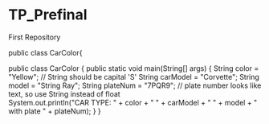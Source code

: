 # TP_Prefinal
First Repository

public class CarColor{

public class CarColor {
    public static void main(String[] args) {
        String color = "Yellow";         // String should be capital 'S'
        String carModel = "Corvette";
        String model = "String Ray";
        String plateNum = "7PQR9";     // plate number looks like text, so use String instead of float   
        System.out.println("CAR TYPE: " + color + " " + carModel + " " + model + " with plate " + plateNum);
   }
}



